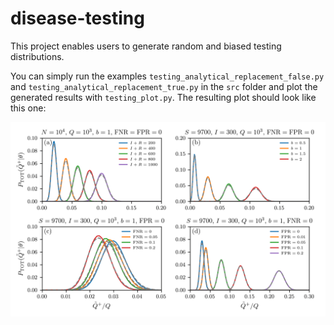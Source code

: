 # disease-testing

This project enables users to generate random and biased testing distributions.

You can simply run the examples ``testing_analytical_replacement_false.py`` and ``testing_analytical_replacement_true.py`` in the ``src`` folder and plot the generated results with ``testing_plot.py``. The resulting plot should look like this one:

![Image](testing.png)
